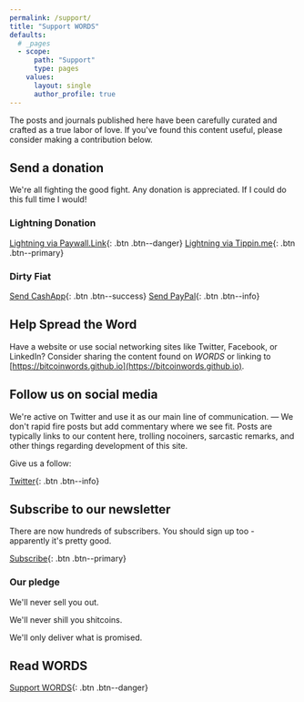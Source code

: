 ```yaml
---
permalink: /support/
title: "Support WORDS"
defaults:
  # _pages
  - scope:
      path: "Support"
      type: pages
    values:
      layout: single
      author_profile: true
---
```


The posts and journals published here have been carefully curated and crafted as a true labor of love. If you've found this content useful, please consider making a contribution below.

## Send a donation
We're all fighting the good fight. Any donation is appreciated. If I could do this full time I would!

### Lightning Donation

[<i class="fas fa-bolt"></i> Lightning via Paywall.Link](https://paywall.link/to/thanks){: .btn .btn--danger} [<i class="fas fa-bolt"></i> Lightning via Tippin.me](https://tippin.me/@_joerodgers){: .btn .btn--primary}

### Dirty Fiat

[<i class="fas fa-money-check-alt"></i> Send CashApp](https://cash.app/$joerodgers76){: .btn .btn--success} [<i class="fab fa-paypal"></i> Send PayPal](https://www.paypal.me/bucwolfser){: .btn .btn--info}

## Help Spread the Word

Have a website or use social networking sites like Twitter, Facebook, or LinkedIn? Consider sharing the content found on *WORDS* or linking to [https://bitcoinwords.github.io](https://bitcoinwords.github.io).

## Follow us on social media

We're active on Twitter and use it as our main line of communication. — We don't rapid fire posts but add commentary where we see fit. Posts are typically links to our content here, trolling nocoiners, sarcastic remarks, and other things regarding development of this site.

Give us a follow:

[<i class="fab fa-twitter"></i> Twitter](https://twitter.com/_bitcoinwords){: .btn .btn--info}

## Subscribe to our newsletter

There are now hundreds of subscribers. You should sign up too - apparently it's pretty good.

[Subscribe](https://mailchi.mp/59e9fda5b387/words){: .btn .btn--primary}

### Our pledge

<i class="fas fa-check-square"></i> We'll never sell you out.

<i class="fas fa-check-square"></i> We'll never shill you shitcoins.

<i class="fas fa-check-square"></i> We'll only deliver what is promised.

## Read WORDS


[<i class="fas fa-bolt"></i> Support WORDS](https://bitcoinwords.github.io/support/){: .btn .btn--danger}
